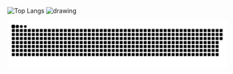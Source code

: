 ![Top Langs](https://github-readme-stats.vercel.app/api/top-langs/?username=7Pawns&theme=tokyonight)
<img src="https://github.com/7Pawns/Fisherman/assets/124451776/a7791adf-0f37-4ce0-8cf5-1bf2b3988a10" alt="drawing" width="550"/>

<picture>
  <source media="(prefers-color-scheme: dark)" srcset="https://raw.githubusercontent.com/7Pawns/7Pawns/output/github-contribution-grid-snake-dark.svg">
  <source media="(prefers-color-scheme: light)" srcset="https://raw.githubusercontent.com/7Pawns/7Pawns/output/github-contribution-grid-snake.svg">
  <img alt="github contribution grid snake animation" src="https://raw.githubusercontent.com/7Pawns/7Pawns/output/github-contribution-grid-snake.svg">
</picture>
